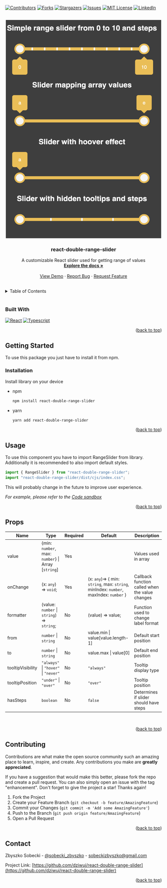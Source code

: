 <!-- Improved compatibility of back to top link: See: https://github.com/othneildrew/Best-README-Template/pull/73 -->

<a name="readme-top"></a>

<!--
*** Thanks for checking out the Best-README-Template. If you have a suggestion
*** that would make this better, please fork the repo and create a pull request
*** or simply open an issue with the tag "enhancement".
*** Don't forget to give the project a star!
*** Thanks again! Now go create something AMAZING! :D
-->

<!-- PROJECT SHIELDS -->
<!--
*** I'm using markdown "reference style" links for readability.
*** Reference links are enclosed in brackets [ ] instead of parentheses ( ).
*** See the bottom of this document for the declaration of the reference variables
*** for contributors-url, forks-url, etc. This is an optional, concise syntax you may use.
*** https://www.markdownguide.org/basic-syntax/#reference-style-links
-->

[![Contributors][contributors-shield]][contributors-url]
[![Forks][forks-shield]][forks-url]
[![Stargazers][stars-shield]][stars-url]
[![Issues][issues-shield]][issues-url]
[![MIT License][license-shield]][license-url]
[![LinkedIn][linkedin-shield]][linkedin-url]

<!-- PROJECT LOGO -->
<br />
<div align="center">
  <a href="https://github.com/dziwuj/react-double-range-slider">
    <img src="src/images/react-range-slider-screenshot.png" alt="Image" width="500" height="700">
  </a>

<h3 align="center">react-double-range-slider</h3>

  <p align="center">
    A customizable React slider used for getting range of values
    <br />
    <a href="https://github.com/dziwuj/react-double-range-slider"><strong>Explore the docs »</strong></a>
    <br />
    <br />
    <a href="https://codesandbox.io/s/react-double-range-slider-xi8i2r">View Demo</a>
    ·
    <a href="https://github.com/dziwuj/react-double-range-slider/issues">Report Bug</a>
    ·
    <a href="https://github.com/dziwuj/react-double-range-slider/issues">Request Feature</a>
  </p>
</div>
  </br>

<!-- TABLE OF CONTENTS -->
<details>
  <summary>Table of Contents</summary>
  <ol>
    <li>
      <a href="#about-the-project">About The Project</a>
      <ul>
        <li><a href="#built-with">Built With</a></li>
      </ul>
    </li>
    <li>
      <a href="#getting-started">Getting Started</a>
      <ul>
        <li><a href="#installation">Installation</a></li>
        <!-- <li><a href="#installation">Installation</a></li> -->
      </ul>
    </li>
    <li>
      <a href="#usage">Usage</a>
      <ul>
          <li><a href="#props">Props</a></li>
      </ul>
    </li>
    <!-- <li><a href="#roadmap">Roadmap</a></li> -->
    <li><a href="#contributing">Contributing</a></li>
    <!-- <li><a href="#license">License</a></li> -->
    <li><a href="#contact">Contact</a></li>
    <!-- <li><a href="#acknowledgments">Acknowledgments</a></li> -->
  </ol>
</details>

<!-- ABOUT THE PROJECT -->
<!--
## About The Project

Here's a blank template to get started: To avoid retyping too much info. Do a search and replace with your text editor for the following: `react-double-range-slider`, `linkedin_username`, `email_client`, `email`, `project_description`

<p align="right">(<a href="#readme-top">back to top</a>)</p> -->
  </br>

### Built With

[![React][react.js]][react-url]
[![Typescript][typescript]][typescript-url]

<p align="right">(<a href="#readme-top">back to top</a>)</p>

<!-- GETTING STARTED -->

## Getting Started

To use this package you just have to install it from npm.

### Installation

Install library on your device

-   npm

    ```sh
    npm install react-double-range-slider
    ```

-   yarn
    ```sh
    yarn add react-double-range-slider
    ```

<p align="right">(<a href="#readme-top">back to top</a>)</p>

<!-- ### Installation

1. Get a free API Key at [https://example.com](https://example.com)
2. Clone the repo
    ```sh
    git clone https://github.com/dziwuj/react-double-range-slider.git
    ```
3. Install NPM packages
    ```sh
    npm install
    ```
4. Enter your API in `config.js`
    ```js
    const API_KEY = "ENTER YOUR API";
    ```

<p align="right">(<a href="#readme-top">back to top</a>)</p> -->

<!-- USAGE EXAMPLES -->

## Usage

To use this component you have to import RangeSlider from library. Additionally it is recommended to also import default styles.

```js
import { RangeSlider } from "react-double-range-slider";
import "react-double-range-slider/dist/cjs/index.css";
```

This will probably change in the future to improve user experience.

_For example, please refer to the [Code sandbox](https://codesandbox.io/s/react-double-range-slider-xi8i2r)_

<p align="right">(<a href="#readme-top">back to top</a>)</p>

## Props

| Name              | Type                                               | Required | Default                                                                               | Description                                     |
| ----------------- | -------------------------------------------------- | -------- | ------------------------------------------------------------------------------------- | ----------------------------------------------- |
| value             | {min: `number`, max: `number`} \| Array [`string`] | Yes      |                                                                                       | Values used in array                            |
| onChange          | (x: `any`) => `void`;                              | Yes      | (x: `any`)=> { min: `string`, max: `string`, minIndex: `number`, maxIndex: `number` } | Callback function called when the value changes |
| formatter         | (value: `number` \| `string`) => `string`;         | No       | (value) => value;                                                                     | Function used to change label format            |
| from              | `number` \| `string`                               | No       | value.min \| value[value.length-1]                                                    | Default start position                          |
| to                | `number` \| `string`                               | No       | value.max \| value[0]                                                                 | Default end position                            |
| tooltipVisibility | `"always"` \| `"hover"` \| `"never"`               | No       | `"always"`                                                                            | Tooltip display type                            |
| tooltipPosition   | `"under"` \| `"over"`                              | No       | `"over"`                                                                              | Tooltip position                                |
| hasSteps          | `boolean `                                         | No       | `false`                                                                               | Determines if slider should have steps          |

</br><p align="right">(<a href="#readme-top">back to top</a>)</p>

<!-- ROADMAP -->
<!--
## Roadmap

-   [ ] Feature 1
-   [ ] Feature 2
-   [ ] Feature 3
    -   [ ] Nested Feature

See the [open issues](https://github.com/dziwuj/react-double-range-slider/issues) for a full list of proposed features (and known issues).

<p align="right">(<a href="#readme-top">back to top</a>)</p> -->

<!-- CONTRIBUTING -->

## Contributing

Contributions are what make the open source community such an amazing place to learn, inspire, and create. Any contributions you make are **greatly appreciated**.

If you have a suggestion that would make this better, please fork the repo and create a pull request. You can also simply open an issue with the tag "enhancement".
Don't forget to give the project a star! Thanks again!

1. Fork the Project
2. Create your Feature Branch (`git checkout -b feature/AmazingFeature`)
3. Commit your Changes (`git commit -m 'Add some AmazingFeature'`)
4. Push to the Branch (`git push origin feature/AmazingFeature`)
5. Open a Pull Request

<p align="right">(<a href="#readme-top">back to top</a>)</p>

<!-- LICENSE -->

<!-- ## License

Distributed under the MIT License. See `LICENSE.txt` for more information.

<p align="right">(<a href="#readme-top">back to top</a>)</p> -->

<!-- CONTACT -->

## Contact

Zbyszko Sobecki - [@sobecki_zbyszko](https://twitter.com/sobecki_zbyszko) - sobeckizbyszko@gmail.com

Project Link: [https://github.com/dziwuj/react-double-range-slider](https://github.com/dziwuj/react-double-range-slider)

<p align="right">(<a href="#readme-top">back to top</a>)</p>

<!-- ACKNOWLEDGMENTS -->

<!-- ## Acknowledgments

-   []()
-   []()
-   []()

<p align="right">(<a href="#readme-top">back to top</a>)</p> -->

<!-- MARKDOWN LINKS & IMAGES -->
<!-- https://www.markdownguide.org/basic-syntax/#reference-style-links -->

[contributors-shield]: https://img.shields.io/github/contributors/dziwuj/react-double-range-slider.svg?style=for-the-badge
[contributors-url]: https://github.com/dziwuj/react-double-range-slider/graphs/contributors
[forks-shield]: https://img.shields.io/github/forks/dziwuj/react-double-range-slider.svg?style=for-the-badge
[forks-url]: https://github.com/dziwuj/react-double-range-slider/network/members
[stars-shield]: https://img.shields.io/github/stars/dziwuj/react-double-range-slider.svg?style=for-the-badge
[stars-url]: https://github.com/dziwuj/react-double-range-slider/stargazers
[issues-shield]: https://img.shields.io/github/issues/dziwuj/react-double-range-slider.svg?style=for-the-badge
[issues-url]: https://github.com/dziwuj/react-double-range-slider/issues
[license-shield]: https://img.shields.io/github/license/dziwuj/react-double-range-slider.svg?style=for-the-badge
[license-url]: https://github.com/dziwuj/react-double-range-slider/blob/master/LICENSE.txt
[linkedin-shield]: https://img.shields.io/badge/-LinkedIn-black.svg?style=for-the-badge&logo=linkedin&colorB=555
[linkedin-url]: https://linkedin.com/in/zbyszkosobecki/
[product-screenshot]: images/screenshot.png
[next.js]: https://img.shields.io/badge/next.js-000000?style=for-the-badge&logo=nextdotjs&logoColor=white
[next-url]: https://nextjs.org/
[react.js]: https://img.shields.io/badge/React-20232A?style=for-the-badge&logo=react&logoColor=61DAFB
[react-url]: https://reactjs.org/
[typescript]: https://img.shields.io/badge/TypeScript-20232A?style=for-the-badge&logo=TypeScript&logoColor=3178C6
[typescript-url]: https://typescriptlang.org/
[vue.js]: https://img.shields.io/badge/Vue.js-35495E?style=for-the-badge&logo=vuedotjs&logoColor=4FC08D
[vue-url]: https://vuejs.org/
[angular.io]: https://img.shields.io/badge/Angular-DD0031?style=for-the-badge&logo=angular&logoColor=white
[angular-url]: https://angular.io/
[svelte.dev]: https://img.shields.io/badge/Svelte-4A4A55?style=for-the-badge&logo=svelte&logoColor=FF3E00
[svelte-url]: https://svelte.dev/
[laravel.com]: https://img.shields.io/badge/Laravel-FF2D20?style=for-the-badge&logo=laravel&logoColor=white
[laravel-url]: https://laravel.com
[bootstrap.com]: https://img.shields.io/badge/Bootstrap-563D7C?style=for-the-badge&logo=bootstrap&logoColor=white
[bootstrap-url]: https://getbootstrap.com
[jquery.com]: https://img.shields.io/badge/jQuery-0769AD?style=for-the-badge&logo=jquery&logoColor=white
[jquery-url]: https://jquery.com
